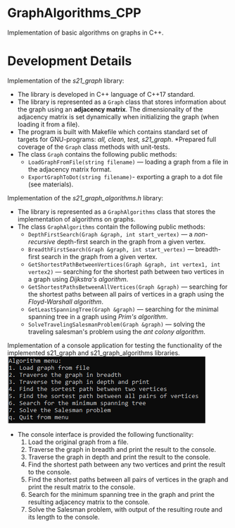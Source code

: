 # GraphAlgorithms_CPP

Implementation of basic algorithms on graphs in C++.

# Development Details 

Implementation of the _s21_graph_ library:  
* The library is developed in C++ language of C++17 standard.
* The library is represented as a `Graph` class that stores information about the graph using an **adjacency matrix**. The dimensionality of the adjacency matrix is set dynamically when initializing the graph (when loading it from a file).
* The program is built with Makefile which contains standard set of targets for GNU-programs: _all, clean, test, s21_graph_.
*Prepared full coverage of the `Graph` class methods with unit-tests.
* The class `Graph` contains the following public methods:
    + `LoadGraphFromFile(string filename)` — loading a graph from a file in the adjacency matrix format.
    + `ExportGraphToDot(string filename)`- exporting a graph to a dot file (see materials).

Implementation of the _s21_graph_algorithms.h_ library:  
* The library is represented as a ` GraphAlgorithms ` class that stores the implementation of algorithms on graphs.
* The class ` GraphAlgorithms ` contain the following public methods:
    + `DepthFirstSearch(Graph &graph, int start_vertex)` — a *non-recursive* depth-first search in the graph from a given vertex.
    + `BreadthFirstSearch(Graph &graph, int start_vertex)` — breadth-first search in the graph from a given vertex. 
    + `GetShortestPathBetweenVertices(Graph &graph, int vertex1, int vertex2)` — searching for the shortest path between two vertices in a graph using *Dijkstra's algorithm*.
    + `GetShortestPathsBetweenAllVertices(Graph &graph)` — searching for the shortest paths between all pairs of vertices in a graph using the *Floyd-Warshall algorithm*.
    + `GetLeastSpanningTree(Graph &graph)` — searching for the minimal spanning tree in a graph using *Prim's algorithm*. 
    + `SolveTravelingSalesmanProblem(Graph &graph)` — solving the traveling salesman's problem using the *ant colony algorithm*.

Implementation of a console application for testing the functionality of the implemented s21_graph and s21_graph_algorithms libraries. 
![interface](misc/images/interface.PNG)
* The console interface is provided the following functionality:
    1. Load the original graph from a file.
    2. Traverse the graph in breadth and print the result to the console.   
    3. Traverse the graph in depth and print the result to the console.
    4. Find the shortest path between any two vertices and print the result to the console.
    5. Find the shortest paths between all pairs of vertices in the graph and print the result matrix to the console.
    6. Search for the minimum spanning tree in the graph and print the resulting adjacency matrix to the console.
    7. Solve the Salesman problem, with output of the resulting route and its length to the console.